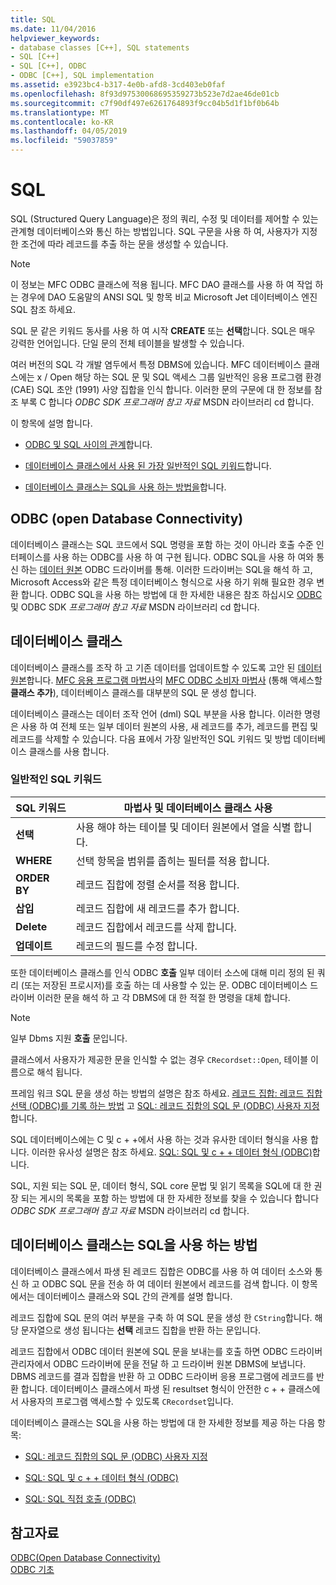 ```yaml
---
title: SQL
ms.date: 11/04/2016
helpviewer_keywords:
- database classes [C++], SQL statements
- SQL [C++]
- SQL [C++], ODBC
- ODBC [C++], SQL implementation
ms.assetid: e3923bc4-b317-4e0b-afd8-3cd403eb0faf
ms.openlocfilehash: 8f93d97530068695359273b523e7d2ae46de01cb
ms.sourcegitcommit: c7f90df497e6261764893f9cc04b5d1f1bf0b64b
ms.translationtype: MT
ms.contentlocale: ko-KR
ms.lasthandoff: 04/05/2019
ms.locfileid: "59037859"
---
```

# <a name="sql"></a>SQL

SQL (Structured Query Language)은 정의 쿼리, 수정 및 데이터를 제어할 수 있는 관계형 데이터베이스와 통신 하는 방법입니다. SQL 구문을 사용 하 여, 사용자가 지정한 조건에 따라 레코드를 추출 하는 문을 생성할 수 있습니다.

> [!NOTE]
>  이 정보는 MFC ODBC 클래스에 적용 됩니다. MFC DAO 클래스를 사용 하 여 작업 하는 경우에 DAO 도움말의 ANSI SQL 및 항목 비교 Microsoft Jet 데이터베이스 엔진 SQL 참조 하세요.

SQL 문 같은 키워드 동사를 사용 하 여 시작 **CREATE** 또는 **선택**합니다. SQL은 매우 강력한 언어입니다. 단일 문의 전체 테이블을 발생할 수 있습니다.

여러 버전의 SQL 각 개발 염두에서 특정 DBMS에 있습니다. MFC 데이터베이스 클래스에는 x / Open 해당 하는 SQL 문 및 SQL 액세스 그룹 일반적인 응용 프로그램 환경 (CAE) SQL 초안 (1991) 사양 집합을 인식 합니다. 이러한 문의 구문에 대 한 정보를 참조 부록 C 합니다 *ODBC SDK* *프로그래머 참고 자료* MSDN 라이브러리 cd 합니다.

이 항목에 설명 합니다.

- [ODBC 및 SQL 사이의 관계](#_core_open_database_connectivity_.28.odbc.29)합니다.

- [데이터베이스 클래스에서 사용 된 가장 일반적인 SQL 키워드](#_core_the_database_classes)합니다.

- [데이터베이스 클래스는 SQL을 사용 하는 방법을](#_core_how_the_database_classes_use_sql)합니다.

##  <a name="_core_open_database_connectivity_.28.odbc.29"></a> ODBC (open Database Connectivity)

데이터베이스 클래스는 SQL 코드에서 SQL 명령을 포함 하는 것이 아니라 호출 수준 인터페이스를 사용 하는 ODBC를 사용 하 여 구현 됩니다. ODBC SQL을 사용 하 여와 통신 하는 [데이터 원본](../../data/odbc/data-source-odbc.md) ODBC 드라이버를 통해. 이러한 드라이버는 SQL을 해석 하 고, Microsoft Access와 같은 특정 데이터베이스 형식으로 사용 하기 위해 필요한 경우 변환 합니다. ODBC SQL을 사용 하는 방법에 대 한 자세한 내용은 참조 하십시오 [ODBC](../../data/odbc/odbc-basics.md) 및 ODBC SDK *프로그래머 참고 자료* MSDN 라이브러리 cd 합니다.

##  <a name="_core_the_database_classes"></a> 데이터베이스 클래스

데이터베이스 클래스를 조작 하 고 기존 데이터를 업데이트할 수 있도록 고안 된 [데이터 원본](../../data/odbc/data-source-odbc.md)합니다. [MFC 응용 프로그램 마법사](../../mfc/reference/database-support-mfc-application-wizard.md)의 [MFC ODBC 소비자 마법사](../../mfc/reference/adding-an-mfc-odbc-consumer.md) (통해 액세스할 **클래스 추가**), 데이터베이스 클래스를 대부분의 SQL 문 생성 합니다.

데이터베이스 클래스는 데이터 조작 언어 (dml) SQL 부분을 사용 합니다. 이러한 명령은 사용 하 여 전체 또는 일부 데이터 원본의 사용, 새 레코드를 추가, 레코드를 편집 및 레코드를 삭제할 수 있습니다. 다음 표에서 가장 일반적인 SQL 키워드 및 방법 데이터베이스 클래스를 사용 합니다.

### <a name="some-common-sql-keywords"></a>일반적인 SQL 키워드

|SQL 키워드|마법사 및 데이터베이스 클래스 사용|
|-----------------|---------------------------------------------|
|**선택**|사용 해야 하는 테이블 및 데이터 원본에서 열을 식별 합니다.|
|**WHERE**|선택 항목을 범위를 좁히는 필터를 적용 합니다.|
|**ORDER BY**|레코드 집합에 정렬 순서를 적용 합니다.|
|**삽입**|레코드 집합에 새 레코드를 추가 합니다.|
|**Delete**|레코드 집합에서 레코드를 삭제 합니다.|
|**업데이트**|레코드의 필드를 수정 합니다.|

또한 데이터베이스 클래스를 인식 ODBC **호출** 일부 데이터 소스에 대해 미리 정의 된 쿼리 (또는 저장된 프로시저)를 호출 하는 데 사용할 수 있는 문. ODBC 데이터베이스 드라이버 이러한 문을 해석 하 고 각 DBMS에 대 한 적절 한 명령을 대체 합니다.

> [!NOTE]
>  일부 Dbms 지원 **호출** 문입니다.

클래스에서 사용자가 제공한 문을 인식할 수 없는 경우 `CRecordset::Open`, 테이블 이름으로 해석 됩니다.

프레임 워크 SQL 문을 생성 하는 방법의 설명은 참조 하세요. [레코드 집합: 레코드 집합 선택 (ODBC)를 기록 하는 방법](../../data/odbc/recordset-how-recordsets-select-records-odbc.md) 고 [SQL: 레코드 집합의 SQL 문 (ODBC) 사용자 지정](../../data/odbc/sql-customizing-your-recordsets-sql-statement-odbc.md)합니다.

SQL 데이터베이스에는 C 및 c + +에서 사용 하는 것과 유사한 데이터 형식을 사용 합니다. 이러한 유사성 설명은 참조 하세요. [SQL: SQL 및 c + + 데이터 형식 (ODBC)](../../data/odbc/sql-sql-and-cpp-data-types-odbc.md)합니다.

SQL, 지원 되는 SQL 문, 데이터 형식, SQL core 문법 및 읽기 목록을 SQL에 대 한 권장 되는 게시의 목록을 포함 하는 방법에 대 한 자세한 정보를 찾을 수 있습니다 합니다 *ODBC SDK* *프로그래머 참고 자료*  MSDN 라이브러리 cd 합니다.

##  <a name="_core_how_the_database_classes_use_sql"></a> 데이터베이스 클래스는 SQL을 사용 하는 방법

데이터베이스 클래스에서 파생 된 레코드 집합은 ODBC를 사용 하 여 데이터 소스와 통신 하 고 ODBC SQL 문을 전송 하 여 데이터 원본에서 레코드를 검색 합니다. 이 항목에서는 데이터베이스 클래스와 SQL 간의 관계를 설명 합니다.

레코드 집합에 SQL 문의 여러 부분을 구축 하 여 SQL 문을 생성 한 `CString`합니다. 해당 문자열으로 생성 됩니다는 **선택** 레코드 집합을 반환 하는 문입니다.

레코드 집합에서 ODBC 데이터 원본에 SQL 문을 보내는를 호출 하면 ODBC 드라이버 관리자에서 ODBC 드라이버에 문을 전달 하 고 드라이버 원본 DBMS에 보냅니다. DBMS 레코드를 결과 집합을 반환 하 고 ODBC 드라이버 응용 프로그램에 레코드를 반환 합니다. 데이터베이스 클래스에서 파생 된 resultset 형식이 안전한 c + + 클래스에서 사용자의 프로그램 액세스할 수 있도록 `CRecordset`입니다.

데이터베이스 클래스는 SQL을 사용 하는 방법에 대 한 자세한 정보를 제공 하는 다음 항목:

- [SQL: 레코드 집합의 SQL 문 (ODBC) 사용자 지정](../../data/odbc/sql-customizing-your-recordsets-sql-statement-odbc.md)

- [SQL: SQL 및 c + + 데이터 형식 (ODBC)](../../data/odbc/sql-sql-and-cpp-data-types-odbc.md)

- [SQL: SQL 직접 호출 (ODBC)](../../data/odbc/sql-making-direct-sql-calls-odbc.md)

## <a name="see-also"></a>참고자료

[ODBC(Open Database Connectivity)](../../data/odbc/open-database-connectivity-odbc.md)<br/>
[ODBC 기초](../../data/odbc/odbc-basics.md)